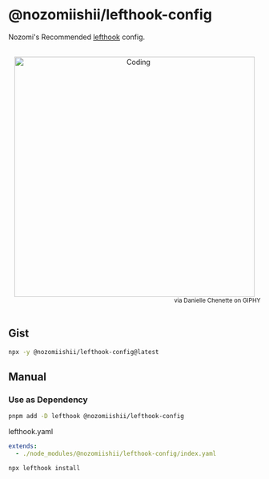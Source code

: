 # @nozomiishii/lefthook-config

Nozomi's Recommended [lefthook](https://github.com/evilmartians/lefthook) config.

<!-- Main Image -->
<br>
<div align="center">
  <img src="https://media.giphy.com/media/US7vLRTU5sAPcQcEHx/giphy.gif" alt="Coding" width="480" />
</div>
<div align="right">
  <small>via Danielle Chenette on GIPHY</small>
</div>
<br>

## Gist

```sh
npx -y @nozomiishii/lefthook-config@latest
```

## Manual

### Use as Dependency

```sh
pnpm add -D lefthook @nozomiishii/lefthook-config
```

lefthook.yaml

```yaml
extends:
  - ./node_modules/@nozomiishii/lefthook-config/index.yaml
```

```sh
npx lefthook install
```

<!-- renovate対応しなきゃいけないのと、extendsのpathが変わるのでindex-remote.yaml的なの作らなきゃかな-->
<!-- ### Use as remote config

lefthook.yaml or lefthook-local.yaml

```yaml
remote:
  git_url: https://github.com/nozomiishii/configs
  config: packages/lefthook-config/index.yaml
```

```sh
npx lefthook install
```

[See more details](https://github.com/evilmartians/lefthook/blob/master/docs/configuration.md) -->
